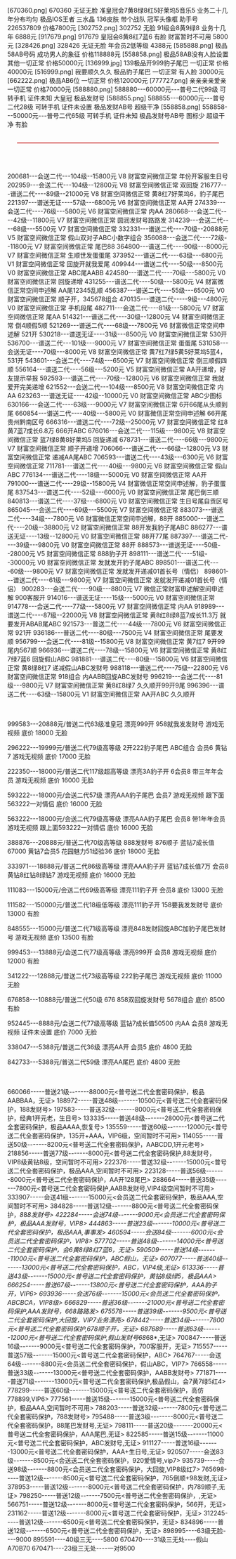 [670360.png]
670360 无证无脸 准皇冠会7黄8绿8红5好莱坞5音乐5 业务二十几年分布均匀 极品IOS王者 三水晶 136皮肤 带个战队 冠军头像框 助手号226537809 价格7800元 
[302752.png]
302752 无脸 91级会8黄9绿8 业务十几年 6888元
[917679.png]
917679 皇冠会8黄8红7蓝6 有脸 财富暂时不可用 5800元
[328426.png]
328426 无证无脸 年会员2低等级 4388元 
[585888.png]
极品58AB号码 成功男人的象征 价格118888元
[558858.png]
极品58AB没有人脸设置 其他一切正常 价格50000元
[136999.jpg]
139极品开999豹子尾巴 一切正常 价格40000元
[516999.png]
我要顺久久久 极品豹子尾巴 一切正常 有人脸 30000元
[662222.png]
极品AB6位 一切正常 价格120000元
[777727.png]
亲亲亲亲爱亲 一切正常 价格70000元
[588880.png]
588880---60000元---普号二代99级 可转手机 证件未知 大皇冠 极品发财号 
[588855.png]
588855---60000元---普号二代28级 可转手机 证件未设置 极品发财AB号 超级干净 
[558858.png]
558858---50000元---普号二代65级 可转手机 证件未知 极品发财号AB号 图标少 超级干净 有脸
<br /><p style="color: rgb(192, 0, 0); font-size: 20px; text-align: center;">———————————————————————</p>
<br /><br />200681---会送二代---104级--15800元     V8 财富空间微信正常 年份开客服生日号
202959---会送二代---104级--12800元     V8 财富空间微信正常 双回旋
216777---谱送二代----89级--21000元     V8 财富空间微信正常 黄8红7好莱坞6，豹子尾巴
221397---谱送无证----57级---6800元     V6 财富空间微信正常 AA开
274339---会送二代----76级---5800元     V6 财富空间微信正常 内AA
280668---会送二代----42级--11800元     V7 财富空间微信正常 圆润发财号路路发
314239---会送二代----68级---5500元     V7 财富空间微信正常
332331---谱送二代----70级--20888元     V5 财富空间微信正常 假山双对子ABC小数字组合
356088---会送二代----72级--11800元     V7 财富空间微信正常 尾巴88
364800---谱送二代----90级---8000元     V7 财富空间微信正常 生顺世发蛋蛋尾
373952---谱送二代----63级---6800元     V1 财富空间微信正常 回旋开就我爱尾
409944---谱送二代----50级---8500元     V0 财富空间微信正常 ABC尾AABB
424580---谱送二代----70级---5800元     V0 财富空间微信正常 回旋递增
431255---谱送二代----50级---5800元     V4 财富微信正常空间申述解 AA尾12345乱顺
456387---谱送二代----55级---6500元     V0 财富空间微信正常 顺子开，345678组合
470135---谱送二代-----9级---4800元     V0 财富空间微信正常 手机段尾
482711---会送二代----81级---5800元     V7 财富空间微信正常 尾AA
514321---谱送二代----30级--12800元     V4 财富空间微信正常 倒4顺假5顺
521269---谱送二代----68级---7800元     V6 财富微信正常空间申述解 521开
530218---谱送无证----31级---8500元     V0 财富空间微信正常 530开
536700---谱送二代---101级---9000元     V7 财富空间微信正常 蛋蛋尾
531058---会送无证----70级---8000元     V8 财富空间微信正常 黄7红7绿5黄5好莱坞5蓝4，531开
543601---会送二代----74级---6500元     V7 财富空间微信正常 倒三顺假四顺
556164---谱送二代----56级---5200元     V5 财富空间微信正常 AA开递增，好友提示举报
592593---谱送二代----70级--12800元     V6 财富空间微信正常 我就爱开完美递增
621552---会送二代---104级---8500元     V8 财富空间微信正常 内AA
623263---谱送无证----42级--10000元     V0 财富空间微信正常 ABC少图标
630166---会送二代----63级---9000元     V7 财富空间微信正常 6开66尾从头顺到尾
660854---谱送二代----40级---5800元     V0 财富微信正常空间申述解 66开尾贵州黔南区号
666316---谱送二代----72级--25000元     V7 财富空间微信正常 红8黄7蓝7成长6.8万 666开ABC
676016---会送二代---115级---9800元     V8 财富空间微信正常 蓝7绿8黄8好莱坞5 回旋递减
678731---谱送二代----66级---9800元     V7 财富空间微信正常 顺子开递增
706066---谱送二代----66级--12800元     V3 财富空间微信正常 递减AA尾ABC
706593---谱送二代----43级---6300元     V6 财富空间微信正常
711781---谱送二代----40级---9800元     V6 财富空间微信正常 假山ABC
776134---谱送二代----18级---5000元     V0 财富空间微信正常 AA开
791000---谱送二代----29级--15800元     V4 财富微信正常空间申述解，豹子蛋蛋尾
837543---谱送二代----52级---6000元     V0 财富空间微信正常 尾巴倒三顺
840813---谱送二代----37级---6800元     V0 财富空间微信正常 生日号尾自贡区号
865045---会送二代----69级---5500元     V7 财富空间微信正常
883073---谱送二代----34级---7800元     V6 财富微信正常空间申述解，88开
885000---谱送二代----20级--38800元     V2 财富空间微信正常 88开发我豹子尾ABC
886277---谱送无证----13级--12800元     V0 财富空间微信正常 88开77尾
887397---谱送二代----39级---9800元     V0 财富空间微信正常 88开
888573---谱送无证----50级--28000元     V5 财富空间微信正常 888豹子开
898111---谱送二代----51级--30000元     V0 财富空间微信正常 发就发开豹子尾ABC
898501---谱送二代----60级---9800元     V7 财富空间微信正常 发就发开递减01首长号（情侣）
898601---谱送二代----61级---9800元     V7 财富空间微信正常 发就发开递减01首长号（情侣）
900283---会送二代----90级---8800元     V7 微信正常财富申述解空间申述解 900客服开
914016---谱送无证----15级---5000元     V0 财富空间微信正常
914778---会送二代----77级---5800元     V7 财富空间微信正常 内AA
918989---谱送二代----87级--22000元     V8 财富空间微信正常 黄8红8绿8蓝7成长11.3万 就要发开ABAB尾ABC
921573---普送二代----44级---7800元     V6 财富空间微信正常 921开
936186---普送二代----80级---7500元     V4 财富空间微信正常 尾要发顺
956799---会送二代----81级--15800元     V8 财富空间微信正常 黄7红7 9开99尾内567顺
966936---谱送二代----78级--15800元     V6 财富空间微信正常 黄8红7绿7蓝6 回旋假山ABC
981881---谱送二代----80级--15800元     V6 财富空间微信正常 黄8绿8红7 递减假山ABC发财号
988118---谱送二代----75级--22800元     V6 财富空间微信正常 918组合 内AABB回旋ABC发财号
996219---会送二代----81级---9800元     V7 财富空间微信正常 黄8红8绿7 久久顺开99开9尾
996396---谱送二代----63级--15800元     V1 财富空间微信正常 AA开ABC 久久顺开


<br /><br />999583---20888元/普送二代63级准皇冠 漂亮999开 958就我发发财号 游戏无视频  底价 18000 无脸

296222---19999元/普送二代79级高等级 2开222豹子尾巴 ABC组合 会员6 黄钻7 游戏无视频  底价 17000 无脸

222350---18000元/普送二代117级超高等级 漂亮3A豹子开 6会员8 带三年年会员 游戏无视频  底价 16000 无脸

593222---18000元/会送二代57级 漂亮AAA豹子尾巴 会员7 游戏无视频 跟下面563222一对情侣 底价 16000 无脸

563222---18000元/会送二代79级高等级 漂亮AAA豹子尾巴 会员8 带1年年会员 游戏无视频 跟上面593222一对情侣  底价 16000 无脸

388876---20888元/普送二代70级高等级 888发财号 876顺子 蓝钻7成长值67000 黄钻7会员5 花园魅力51经验36  底价 18000 无脸

333971---18888元/普送二代86级高等级 漂亮AAA豹子开 蓝钻7成长值7万 会员8黄钻8红钻8绿钻7 游戏无视频  底价 16000 无脸

111083---15000元/会送二代69级高等级  漂亮111豹子开  会员8  底价 13000 无脸

111582---150000元/普送二代18级低等级 漂亮111豹子开  158要我发发财号  底价 13000 有脸

848555---15000元/普送二代71级高等级 漂亮848发财回旋ABC加豹子尾巴发财号 游戏无视频  底价 13500 有脸

999453---13888元/会送二代77级高等级 漂亮999开 会员8  游戏无视频  底价 12000 有脸

341222---12888元/普送二代73级高等级 222豹子尾巴 游戏无视频   底价 11000 无脸

676858---10888元/普送二代50级  676 858双回旋发财号 5678组合  底价 8500 有脸

952445---8888元/会送二代77级高等级 蓝钻7成长值50500 内AA 会员8 游戏无视频 证件未设置  底价 7000 无脸

338047---5388元/普送二代36级  漂亮AA开 会员5  底价 4800 无脸

842733---5388元/普送二代59级  漂亮AA尾巴   底价 4800 无脸

<br /><br />660066-----普送21级-------88000元<普号送二代全套密码保护，极品AABBAA，无证>
188972-----普送48级-------10500元<普号送二代全套密码保护，188发财号>
197583-----普送32级-------8000元<普号送二代全套密码保护，经典1开元老，生日号>
133335-----普送48级-------28000元<普号送二代全套密码保护，极品AAAA,恢复号>
135559-----普送60级-------12000元<普号送二代全套密码保护，135开+AAA，VIP6级，空间暂时不可用>
114055-----普送50级-------8200元<普号送二代全套密码保护，AABCDD,1开元老号>
218856-----普送77级-------8000元<普号送二代全套密码保护,88发财号，VIP8级黄钻8级，空间暂时不可用>
222376-----普送32级-------15000元<普号送二代全套密码保护，极品AAA,空间暂时不可用>
223128-----普送56级-------8000元<普号送二代全套密码保护，AA开128尾巴>
288664-----普送35级-------7800元<普号送二代全套密码保护,AABB发财号,VIP4级空间暂时不可用>
333907-----会送41级-------15000元<会员送二代全套密码保护，极品AAA,空间暂时不可用>
384828-----普送12级-------8800元<普号送二代全套密码保护，*8*8*8发财号>
422284-----会送74级-------9000元<会员送二代全套密码保护，极品AAA发财号，VIP8>
444863-----普送23级-------10000元<普号送二代全套密码保护，极品AAA,事事发>
460594-----会送84级-------6000元<会员送二代全套密码保护，VIP8>
577702-----普送48级-------14000元<普号送二代全套密码保护，会6黄8绿8红7蓝6，无证>
590509-----普送14级-------11000元<普号送二代全套密码保护，ABC假山，无证>
607077-----普送40级-------13000元<普号送二代全套密码保护，ABC，VIP4级,无证>
613336-----普送43级-------15000元<普号送二代全套密码保护，黄钻8级绿5，极品AAA>
666254-----普送67级-------13800元<普号送二代全套密码保护，AAA豹子开，VIP6>
693936-----会送76级-------15000元<会员送二代全套密码保护，ABCBCA，VIP8级>
666829-----普送36级-------21000元<普号送二代全套密码保护,AAA发财号，668路路发>
675578-----普送39级-------9500元<普号送二代全套密码保护,大回旋，VIP7业务漂亮>
678442-----普送34级-------7800元<普号送二代全套密码保护,678顺子开，无证>
687689-----普送63级-------12000元<普号送二代全套密码保护,假山发财号68*68*,无证>
700847-----普送16级-------9000元<普号送二代全套密码保护，700客服开，无证>
715557-----普送57级-------15000元<普号送二代全套密码保护，ABC>
764767-----会送64级-------8800元<会员送二代全套密码保护，假山ABC，VIP7>
766558-----普送33级-------13000元<普号送二代全套密码保护，AABB发财号>
771871-----普送71级-------13000元<普号送二代全套密码保护,极品假山，会7黄7绿5红4>
778299-----普送60级-------15000元<普号送二代全套密码保护，高仿778899,VIP6>
777561-----普送15级-------15000元<普号送二代全套密码保护，极品AAA,空间暂时不可用>
788203-----普送32级-------7800元<普号送二代全套密码保护，788发财号>
795488-----普送3级--------8000元<普号送二代全套密码保护，88尾巴发财号,无证>
798111-----普送20级-------20000元<普号送二代全套密码保护，AAA尾巴,无证>
822585-----普送15级-------11000元<普号送二代全套密码保护，ABC发财号,无证>
911127-----普送16级-------13000元<普号送二代全套密码保护，AAA+生日号,无证>
920507-----会送83级-------8500元<会送送二代全套密码保护，920爱情号,vip7>
935739-----会送98级-------8800元<会员送二代全套密码保护，大回旋,VIP8级红7>
765698-----普送12级-------8500元<普号送二代全套密码保护，765倒顺+98发财,无证>
378953-----普送12级-------8000元<普号送二代全套密码保护，内789顺子,无证>
798250-----普送12级-------7500元<普号送二代全套密码保护，,无证>
566751-----普送12级-------8000元<普号送二代全套密码保护，566开，无证>
231162-----普送12级-------8000元<普号送二代全套密码保护，无证>
312245-----普送12级-------6500元<普号送二代全套密码保护，无证>
834896-----普送12级-------6500元<普号送二代全套密码保护，无证>
898995----63级无脸----9000
895591----40级三无----5800
670470----31级三无处----假山A70B70
670471----23级三无处----一对9500